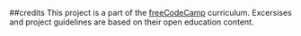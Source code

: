 ##credits
This project is a part of the [freeCodeCamp](https://www.freecodecamp.org/) curriculum.
Excersises and project guidelines are based on their open education content.
